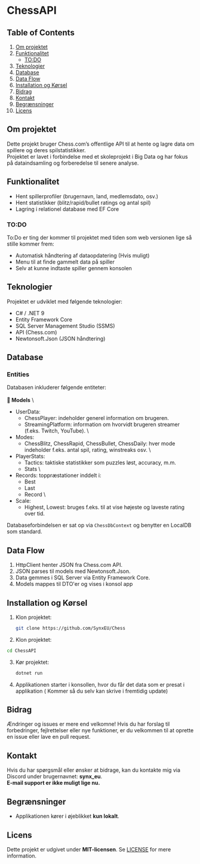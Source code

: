 # ChessAPI

## Table of Contents
1. [Om projektet](#om-projektet)
2. [Funktionalitet](#funktionalitet)
   - [TO:DO](#to-do)
3. [Teknologier](#teknologier)
4. [Database](#database)
5. [Data Flow](#data-flow)
6. [Installation og Kørsel](#installation-og-kørsel)
7. [Bidrag](#bidrag)
8. [Kontakt](#kontakt)
9. [Begrænsninger](#begrænsninger)
10. [Licens](#licens)

## Om projektet
Dette projekt bruger Chess.com’s offentlige API til at hente og lagre data om spillere og deres spilstatistikker. \
Projektet er lavet i forbindelse med et skoleprojekt i Big Data og har fokus på dataindsamling og forberedelse til senere analyse.

## Funktionalitet
- Hent spillerprofiler (brugernavn, land, medlemsdato, osv.)
- Hent statistikker (blitz/rapid/bullet ratings og antal spil)
- Lagring i relationel database med EF Core

### TO:DO
To:Do er ting der kommer til projektet med tiden som web versionen lige så stille kommer frem:
- Automatisk håndtering af dataopdatering (Hvis muligt)
- Menu til at finde gammelt data på spiller
- Selv at kunne indtaste spiller gennem konsolen

## Teknologier
Projektet er udviklet med følgende teknologier:
- C# / .NET 9
- Entity Framework Core
- SQL Server Management Studio (SSMS)
- API (Chess.com)
- Newtonsoft.Json (JSON håndtering)

## Database

### Entities
Databasen inkluderer følgende entiteter: \
\
**📂 Models** \
- UserData:
   - ChessPlayer: indeholder generel information om brugeren.
   - StreamingPlatform: information om hvorvidt brugeren streamer (f.eks. Twitch, YouTube). \
- Modes:
   - ChessBlitz, ChessRapid, ChessBullet, ChessDaily: hver mode indeholder f.eks. antal spil, rating, winstreaks osv. \
- PlayerStats:
   - Tactics: taktiske statistikker som puzzles løst, accuracy, m.m.
   - Stats \
- Records: toppræstationer inddelt i:
   - Best
   - Last
   - Record \
- Scale:
   - Highest, Lowest: bruges f.eks. til at vise højeste og laveste rating over tid.

Databaseforbindelsen er sat op via `ChessDbContext` og benytter en LocalDB som standard.

## Data Flow
1. HttpClient henter JSON fra Chess.com API.
2. JSON parses til models med Newtonsoft.Json.
3. Data gemmes i SQL Server via Entity Framework Core.
4. Models mappes til DTO'er og vises i konsol app

## Installation og Kørsel
1. Klon projektet:
   ```sh
   git clone https://github.com/SynxEU/Chess
   ```
2.  Klon projektet:
   ```sh
   cd ChessAPI
   ```
3. Kør projektet:
   ```sh
   dotnet run
   ```
4. Applikationen starter i konsollen, hvor du får det data som er presat i applikation ( Kommer så du selv kan skrive i fremtidig update)

## Bidrag
Ændringer og issues er mere end velkomne! Hvis du har forslag til forbedringer, fejlrettelser eller nye funktioner, er du velkommen til at oprette en issue eller lave en pull request.

## Kontakt
Hvis du har spørgsmål eller ønsker at bidrage, kan du kontakte mig via Discord under brugernavnet: **synx_eu**. \
**E-mail support er ikke muligt lige nu.**

## Begrænsninger
- Applikationen kører i øjeblikket **kun lokalt**.

## Licens
Dette projekt er udgivet under **MIT-licensen**. Se [LICENSE](LICENSE) for mere information.
